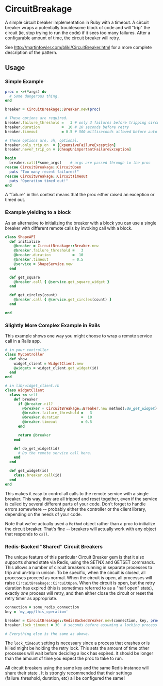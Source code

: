 # CircuitBreakage

A simple circuit breaker implementation in Ruby with a timeout.  A circuit
breaker wraps a potentially troublesome block of code and will "trip" the
circuit (ie, stop trying to run the code) if it sees too many failures.  After
a configurable amount of time, the circuit breaker will retry.

See http://martinfowler.com/bliki/CircuitBreaker.html for a more complete
description of the pattern.

## Usage

### Simple Example

```ruby
proc = ->(*args) do
  # Some dangerous thing.
end

breaker = CircuitBreakage::Breaker.new(proc)

# These options are required.
breaker.failure_threshold =   3 # only 3 failures before tripping circuit
breaker.duration          =  10 # 10 seconds before retry
breaker.timeout           = 0.5 # 500 milliseconds allowed before auto-fail

# These options are, uh, optional.
breaker.only_trip_on  = [ExpensiveFailureException]
breaker.never_trip_on = [CheapUnimportantFailureException]

begin
  breaker.call(*some_args)    # args are passed through to the proc
rescue CircuitBreakage::CircuitOpen
  puts "Too many recent failures!"
rescue CircuitBreakage::CircuitTimeout
  puts "Operation timed out!"
end
```

A "failure" in this context means that the proc either raised an exception or
timed out.

### Example yielding to a block

As an alternative to initializing the breaker with a block you can
use a single breaker with different remote calls by invoking call with a block.

```ruby
class ShapeAPI
  def initialize
    @breaker = CircuitBreakage::Breaker.new
    @breaker.failure_threshold =   3
    @breaker.duration          =  10
    @breaker.timeout           = 0.5
    @service = ShapeService.new
  end

  def get_square
    @breaker.call { @service.get_square_widget }
  end

  def get_circles(count)
    @breaker.call { @service.get_circles(count) }
  end

end
```

### Slightly More Complex Example in Rails

This example shows one way you might choose to wrap a remote service call in a
Rails app.

```ruby
# in your controller
class MyController
  def show
    widget_client = WidgetClient.new
    @widgets = widget_client.get_widget(id)
  end
end

# in lib/widget_client.rb
class WidgetClient
  class << self
    def breaker
      if @breaker.nil?
        @breaker = CircuitBreakage::Breaker.new method(:do_get_widget)
        @breaker.failure_threshold =   3
        @breaker.duration          =  10
        @breaker.timeout           = 0.5
      end

      return @breaker
    end

    def do_get_widget(id)
      # Do the remote service call here.
    end
  end

  def get_widget(id)
    class.breaker.call(id)
  end
end
```

This makes it easy to control all calls to the remote service with a single
breaker. This way, they are all tripped and reset together, even if the service
is called by several different parts of your code. Don't forget to handle
errors somewhere -- probably either the controller or the client library,
depending on the needs of your code.

Note that we've actually used a `Method` object rather than a proc to
initialize the circuit breaker. That's fine -- breakers will actually work with
any object that responds to `call`.

### Redis-Backed "Shared" Circuit Breakers

The unique feature of this particular Circuit Breaker gem is that it also
supports shared state via Redis, using the SETNX and GETSET commands.  This
allows a number of circuit breakers running in separate processes to trip and
un-trip in unison. To be specific, when the circuit is closed, all processes
proceed as normal. When the circuit is open, all processes will raise
`CircuitBreakage::CircuitOpen`. When the circuit is open, but the retry
duration has expired (this is sometimes referred to as a "half open" state),
exactly *one* process will retry, and then either close the circuit or reset
the retry timer as appropriate.

```ruby
connection = some_redis_connection
key = 'my_app/this_operation'

breaker = CircuitBreakage::RedisBackedBreaker.new(connection, key, proc)
breaker.lock_timeout = 30  # seconds before assuming a locking process has crashed

# Everything else is the same as above.
```

The `lock_timeout` setting is necessary since a process that crashes or is
killed might be holding the retry lock. This sets the amount of time other
processes will wait before deciding a lock has expired.  It should be longer
than the amount of time you expect the proc to take to run.

All circuit breakers using the same key and the same Redis instance will share
their state . It is strongly recommended that their settings
(failure_threshold, duration, etc) all be configured the same!
